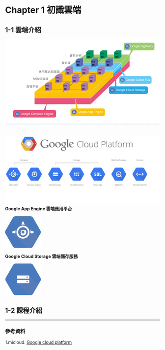# Chapter 1 初識雲端

## 1-1 雲端介紹
![](https://raw.githubusercontent.com/tw-hkt/GAE_For_Java/master/img/ch1-01.jpg)
<br>
<br>
<br>
![](https://raw.githubusercontent.com/tw-hkt/GAE_For_Java/master/img/ch1-04.jpg)
<br>
**Google App Engine 雲端應用平台**

![](https://raw.githubusercontent.com/tw-hkt/GAE_For_Java/master/img/ch1-02.jpg)

**Google Cloud Storage 雲端儲存服務**

![](https://raw.githubusercontent.com/tw-hkt/GAE_For_Java/master/img/ch1-03.jpg)





## 1-2 課程介紹





* * *
### 參考資料
1.micloud: [Google cloud platform](http://micloud.tw/ch/home/google/google-cloud-platform)
<br>
